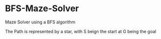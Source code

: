 # BFS-Maze-Solver
Maze Solver using a BFS algorithm

The Path is represented by a star, with S beign the start at G being the goal
